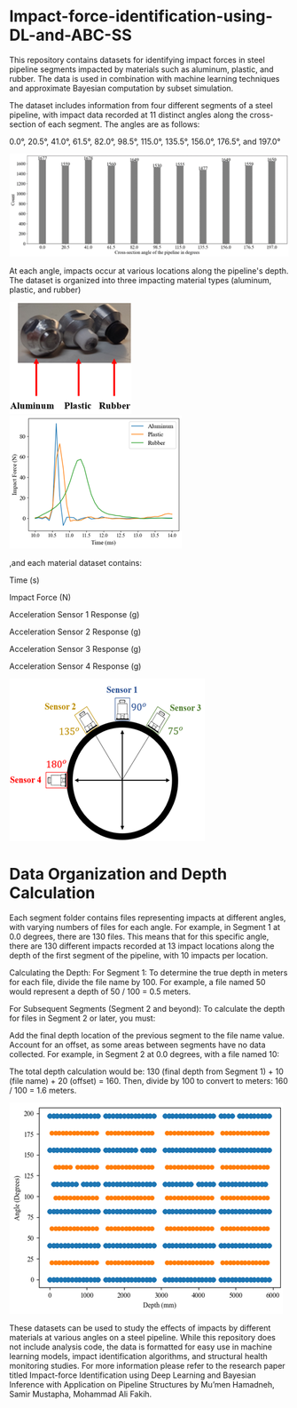# Impact-force-identification-using-DL-and-ABC-SS
This repository contains datasets for identifying impact forces in steel pipeline segments impacted by materials such as aluminum, plastic, and rubber. The data is used in combination with machine learning techniques and approximate Bayesian computation by subset simulation.

The dataset includes information from four different segments of a steel pipeline, with impact data recorded at 11 distinct angles along the cross-section of each segment. The angles are as follows:

0.0°, 20.5°, 41.0°, 61.5°, 82.0°, 98.5°, 115.0°, 135.5°, 156.0°, 176.5°, and 197.0°

![Data_distribution](Images/Data_distribution.png)

At each angle, impacts occur at various locations along the pipeline's depth. The dataset is organized into three impacting material types (aluminum, plastic, and rubber)

![Tip types](Images/tips.png)
![Impact force curves for the different tip types](Images/impactforce_tips.png)

,and each material dataset contains:

Time (s)

Impact Force (N)

Acceleration Sensor 1 Response (g)

Acceleration Sensor 2 Response (g)

Acceleration Sensor 3 Response (g)

Acceleration Sensor 4 Response (g)


![Sensor orientations](Images/Sensor_config.png)

# Data Organization and Depth Calculation
Each segment folder contains files representing impacts at different angles, with varying numbers of files for each angle. For example, in Segment 1 at 0.0 degrees, there are 130 files. This means that for this specific angle, there are 130 different impacts recorded at 13 impact locations along the depth of the first segment of the pipeline, with 10 impacts per location.

Calculating the Depth:
For Segment 1: To determine the true depth in meters for each file, divide the file name by 100. For example, a file named 50 would represent a depth of 50 / 100 = 0.5 meters.

For Subsequent Segments (Segment 2 and beyond): To calculate the depth for files in Segment 2 or later, you must:

Add the final depth location of the previous segment to the file name value.
Account for an offset, as some areas between segments have no data collected.
For example, in Segment 2 at 0.0 degrees, with a file named 10:

The total depth calculation would be: 130 (final depth from Segment 1) + 10 (file name) + 20 (offset) = 160.
Then, divide by 100 to convert to meters: 160 / 100 = 1.6 meters.

![Data spread on the pipeline](Images/Data.png)

These datasets can be used to study the effects of impacts by different materials at various angles on a steel pipeline. While this repository does not include analysis code, the data is formatted for easy use in machine learning models, impact identification algorithms, and structural health monitoring studies. For more information please refer to the research paper titled Impact-force Identification using Deep Learning and Bayesian Inference with Application on Pipeline Structures by Mu’men Hamadneh, Samir Mustapha, Mohammad Ali Fakih.
